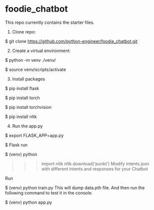 # foodie_chatbot

This repo currently contains the starter files.

1. Clone repo:


$ git clone https://github.com/python-engineer/foodie_chatbot.git


2. Create a virtual environment:

$ python -m venv ./venv/

$ source venv/scripts/activate



3. Install packages

$ pip install flask

$ pip install torch

$ pip install torchvision

$ pip install nltk

4. Run the app.py

$ export FLASK_APP=app.py

$ Flask run


$ (venv) python
>>> import nltk
>>> nltk.download('punkt')
Modify intents.json with different intents and responses for your Chatbot

Run

$ (venv) python train.py
This will dump data.pth file. And then run the following command to test it in the console.

$ (venv) python app.py
